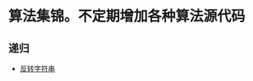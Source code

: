 # 算法集锦。不定期增加各种算法源代码

## 递归

* [反转字符串](https://github.com/CaiHongxuan/algorithm-treasury/blob/master/recursion/%E5%8F%8D%E8%BD%AC%E5%AD%97%E7%AC%A6%E4%B8%B2.md)
